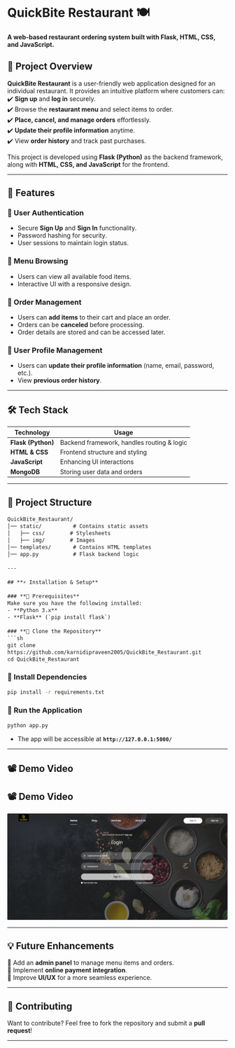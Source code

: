 # **QuickBite Restaurant 🍽️**  
**A web-based restaurant ordering system built with Flask, HTML, CSS, and JavaScript.**  

## **📌 Project Overview**  
**QuickBite Restaurant** is a user-friendly web application designed for an individual restaurant. It provides an intuitive platform where customers can:  
✔️ **Sign up** and **log in** securely.  
✔️ Browse the **restaurant menu** and select items to order.  
✔️ **Place, cancel, and manage orders** effortlessly.  
✔️ **Update their profile information** anytime.  
✔️ View **order history** and track past purchases.  

This project is developed using **Flask (Python)** as the backend framework, along with **HTML, CSS, and JavaScript** for the frontend.  

---

## **🚀 Features**  

### **🔹 User Authentication**  
- Secure **Sign Up** and **Sign In** functionality.  
- Password hashing for security.  
- User sessions to maintain login status.  

### **🔹 Menu Browsing**  
- Users can view all available food items.  
- Interactive UI with a responsive design.  

### **🔹 Order Management**  
- Users can **add items** to their cart and place an order.  
- Orders can be **canceled** before processing.  
- Order details are stored and can be accessed later.  

### **🔹 User Profile Management**  
- Users can **update their profile information** (name, email, password, etc.).  
- View **previous order history**.  

---

## **🛠️ Tech Stack**  

| **Technology**  | **Usage**  |
|---------------|------------|
| **Flask (Python)** | Backend framework, handles routing & logic  |
| **HTML & CSS**  | Frontend structure and styling  |
| **JavaScript** | Enhancing UI interactions  |
| **MongoDB** | Storing user data and orders  |

---

## **📂 Project Structure**  

```
QuickBite_Restaurant/
│── static/          # Contains static assets  
│   ├── css/        # Stylesheets  
│   ├── img/        # Images  
│── templates/       # Contains HTML templates  
│── app.py           # Flask backend logic  

---

## **⚡ Installation & Setup**  

### **🔹 Prerequisites**  
Make sure you have the following installed:  
- **Python 3.x**  
- **Flask** (`pip install flask`)  

### **🔹 Clone the Repository**  
```sh
git clone https://github.com/karnidipraveen2005/QuickBite_Restaurant.git
cd QuickBite_Restaurant
```

### **🔹 Install Dependencies**  
```sh
pip install -r requirements.txt
```

### **🔹 Run the Application**  
```sh
python app.py
```
- The app will be accessible at **`http://127.0.0.1:5000/`**  

---

## 📽️ Demo Video  
## 📽️ Demo Video  
[![Watch the video](https://github.com/karnidipraveen2005/QuickBite_Restaurant/blob/main/dem.png)](https://github.com/karnidipraveen2005/QuickBite_Restaurant/raw/main/demo.mp4)

---

## **💡 Future Enhancements**  
🔹 Add an **admin panel** to manage menu items and orders.  
🔹 Implement **online payment integration**.  
🔹 Improve **UI/UX** for a more seamless experience.  

---

## **🙌 Contributing**  
Want to contribute? Feel free to fork the repository and submit a **pull request**!  

---
